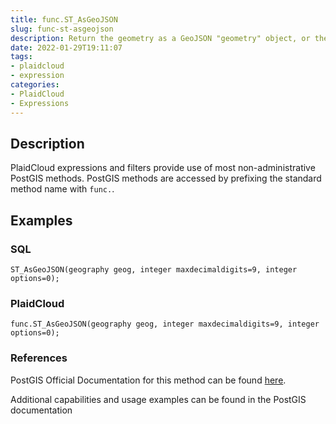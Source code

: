 ```yaml
---
title: func.ST_AsGeoJSON
slug: func-st-asgeojson
description: Return the geometry as a GeoJSON "geometry" object, or the row as a GeoJSON "feature" object
date: 2022-01-29T19:11:07
tags:
- plaidcloud
- expression
categories:
- PlaidCloud
- Expressions
---
```



## Description


PlaidCloud expressions and filters provide use of most non-administrative PostGIS methods. PostGIS methods are accessed by prefixing the standard method name with `func.`.



## Examples


### SQL



```
ST_AsGeoJSON(geography geog, integer maxdecimaldigits=9, integer options=0);
```


### PlaidCloud



```
func.ST_AsGeoJSON(geography geog, integer maxdecimaldigits=9, integer options=0);
```


### References


PostGIS Official Documentation for this method can be found [here](https://postgis.net/docs/manual-3.1/ST_AsGeoJSON.html).



Additional capabilities and usage examples can be found in the PostGIS documentation

